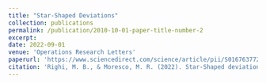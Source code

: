 ```yaml
---
title: "Star-Shaped Deviations"
collection: publications
permalink: /publication/2010-10-01-paper-title-number-2
excerpt: 
date: 2022-09-01
venue: 'Operations Research Letters'
paperurl: 'https://www.sciencedirect.com/science/article/pii/S0167637722000980'
citation: 'Righi, M. B., & Moresco, M. R. (2022). Star-Shaped deviations. Operations Research Letters, 50(5), 548-554.'
---
```

